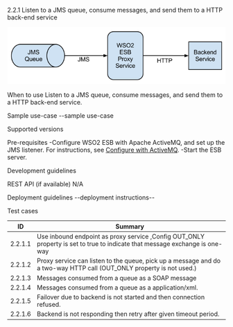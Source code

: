 2.2.1  Listen to a JMS queue, consume messages, and send them to a HTTP back-end service

![EI as JMS consumer](images/JMS-Consumer.png)

When to use
Listen to a JMS queue, consume messages, and send them to a HTTP back-end service.

Sample use-case
--sample use-case

Supported versions

Pre-requisites
    -Configure WSO2 ESB with Apache ActiveMQ, and set up the JMS listener. For instructions, see [Configure with ActiveMQ](https://docs.wso2.com/display/ESB500/Configure+with+ActiveMQ).
    -Start the ESB server.

Development guidelines

REST API (if available)
N/A

Deployment guidelines
--deployment instructions--

Test cases

| ID | Summary |
| ------------- | ------------- |
| 2.2.1.1  | Use inbound endpoint as proxy service ,Config OUT_ONLY property is set to true to indicate that message exchange is one-way    |
| 2.2.1.2  | Proxy service can listen to the queue, pick up a message and do a two-way HTTP call (OUT_ONLY property is not used.)       |
| 2.2.1.3  | Messages consumed from a queue as a SOAP message    |
| 2.2.1.4  | Messages consumed from a queue as a application/xml.       |
| 2.2.1.5  | Failover due to backend is not started and then connection refused.     |
| 2.2.1.6  | Backend is not responding then retry after given timeout period.       |